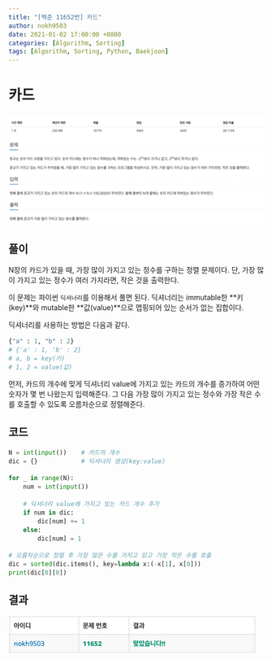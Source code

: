```yaml
---
title: "[백준 11652번] 카드"
author: nokh9503
date: 2021-01-02 17:00:00 +0800
categories: [Algorithm, Sorting]
tags: [Algorithm, Sorting, Python, Baekjoon]
---
```


# 카드

![backjoon_sorting(11652)](/assets/img/algorithm/backjoon/sorting/backjoon_sorting(11652).png)

## 풀이

N장의 카드가 있을 때, 가장 많이 가지고 있는 정수를 구하는 정렬 문제이다. 단, 가장 많이 가지고 있는 정수가 여러 가지라면, 작은 것을 출력한다.

이 문제는 파이썬 `딕셔너리`를 이용해서 풀면 된다. 딕셔너리는 immutable한 **키(key)**와 mutable한 **값(value)**으로 맵핑되어 있는 순서가 없는 집합이다.

딕셔너리를 사용하는 방법은 다음과 같다.

```python
{"a" : 1, "b" : 2}
# {'a' : 1, 'b' : 2}
# a, b = key(키)
# 1, 2 = value(값)
```

먼저, 카드의 개수에 맞게 딕셔너리 value에 가지고 있는 카드의 개수를 증가하여 어떤 숫자가 몇 번 나왔는지 입력해준다. 그 다음 가장 많이 가지고 있는 정수와 가장 작은 수를 호출할 수 있도록 오름차순으로 정렬해준다.

## 코드

```python
N = int(input())    # 카드의 개수
dic = {}            # 딕셔너리 생성(key:value)

for _ in range(N):
    num = int(input())

    # 딕셔너리 value에 가지고 있는 카드 개수 추가
    if num in dic:
        dic[num] += 1
    else:
        dic[num] = 1

# 오름차순으로 정렬 후 가장 많은 수를 가지고 있고 가장 작은 수를 호출
dic = sorted(dic.items(), key=lambda x:(-x[1], x[0]))
print(dic[0][0])
```

## 결과

![backjoon_sorting(11652)_res](/assets/img/algorithm/backjoon/sorting/backjoon_sorting(11652)_res.png)